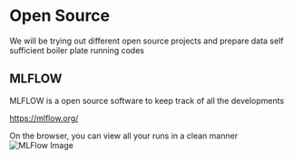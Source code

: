 # Open Source 
We will be trying out different open source projects and prepare data self sufficient boiler plate running codes

## MLFLOW
MLFLOW is a open source software to keep track of all the developments 

https://mlflow.org/

On the browser, you can view all your runs in a clean manner
![MLFlow Image](https://raw.githubusercontent.com/username/projectname/branch/path/to/img.png)
